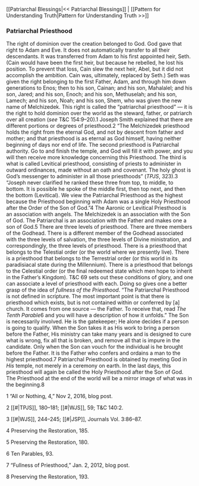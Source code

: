 [[Patriarchal Blessings|<< Patriarchal Blessings]]  |  [[Pattern for Understanding Truth|Pattern for Understanding Truth >>]]

### Patriarchal Priesthood
The right of dominion over the creation belonged to God. God gave that right to Adam and Eve. It does not automatically transfer to all their descendants. It was transferred from Adam to his first appointed heir, Seth. (Cain would have been the first heir, but because he rebelled, he lost his position. To prevent that loss, Cain slew the next heir, Abel, but it did not accomplish the ambition. Cain was, ultimately, replaced by Seth.) Seth was given the right belonging to the first Father, Adam, and through him down generations to Enos; then to his son, Cainan; and his son, Mahalalel; and his son, Jared; and his son, Enoch; and his son, Methuselah; and his son, Lamech; and his son, Noah; and his son, Shem, who was given the new name of Melchizedek. This right is called the “patriarchal priesthood” — it is the right to hold dominion over the world as the steward, father, or patriarch over all creation (*see* T&C 154:9–20).1 Joseph Smith explained that there are different portions or degrees of priesthood.2 “The Melchizedek priesthood holds the right from the eternal God, and not by descent from father and mother; and that priesthood is as eternal as God himself, having neither beginning of days nor end of life. The second priesthood is Patriarchal authority. Go to and finish the temple, and God will fill it with power, and you will then receive more knowledge concerning this Priesthood. The third is what is called Levitical priesthood, consisting of priests to administer in outward ordinances, made without an oath and covenant. The holy ghost is God’s messenger to administer in all those priesthoods” (*TPJS*, 323).3 “Joseph never clarified he ranked these three from top, to middle, to bottom. It is possible he spoke of the middle first, then top next, and then the bottom (Levitical). We view the Patriarchal Priesthood as the highest because the Priesthood beginning with Adam was a single Holy Priesthood after the Order of the Son of God.”4 The Aaronic or Levitical Priesthood is an association with angels. The Melchizedek is an association with the Son of God. The Patriarchal is an association with the Father and makes one a son of God.5 There are three levels of priesthood. There are three members of the Godhead. There is a different member of the Godhead associated with the three levels of salvation, the three levels of Divine ministration, and correspondingly, the three levels of priesthood. There is a priesthood that belongs to the Telestial order (or the world where we presently live). There is a priesthood that belongs to the Terrestrial order (or this world in its paradisiacal state during the Millennium). There is a priesthood that belongs to the Celestial order (or the final redeemed state which men hope to inherit in the Father’s Kingdom). T&C 69 sets out these conditions of glory, and one can associate a level of priesthood with each. Doing so gives one a better grasp of the idea of *fullness of the Priesthood*. “The Patriarchal Priesthood is not defined in scripture. The most important point is that there is priesthood which exists, but is not contained within or conferred by [a] church. It comes from one source — the Father. To receive that, read *The Tenth Parable*6 and you will have a description of how it unfolds.” The Son is necessarily involved. He is the gatekeeper; He alone decides if a person is going to qualify. When the Son takes it as His work to bring a person before the Father, His ministry can take many years and is designed to cure what is wrong, fix all that is broken, and remove all that is impure in the candidate. Only when the Son can vouch for the individual is he brought before the Father. It is the Father who confers and ordains a man to the highest priesthood.7 Patriarchal Priesthood is obtained by meeting God in *His* temple, not merely in a ceremony on earth. In the last days, this priesthood will again be called the Holy Priesthood after the Son of God. The Priesthood at the end of the world will be a mirror image of what was in the beginning.8



1 “All or Nothing, 4,” Nov 2, 2016, blog post.


2
[[#|TPJS]], 180–181; [[#|WJS]], 59; T&C 140:2.


3
[[#|WJS]], 244–245; [[#|JSP]], Journals Vol. 3:86–87.


4 Preserving the Restoration, 185.


5 Preserving the Restoration, 180.


6 Ten Parables, 93.


7 “Fullness of Priesthood,” Jan. 2, 2012, blog post.


8 Preserving the Restoration, 193.